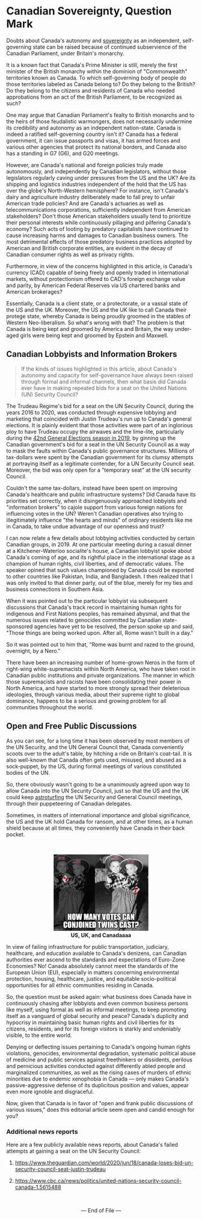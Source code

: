 # Canadian Sovereignty, Question Mark

Doubts about Canada's autonomy and [sovereignty](https://en.wikipedia.org/wiki/Sovereignty) as an independent, self-governing state can be raised because of continued subservience of the Canadian Parliament, under Britain's monarchy. 

It is a known fact that Canada's Prime Minister is still, merely the first minister of the British monarchy within the dominion of "Commonwealth" territories known as Canada. To which self-governing body of people do those territories labeled as Canada belong to? Do they belong to the British? Do they belong to the citizens and residents of Canada who needed approbations from an act of the British Parliament, to be recognized as such? 

One may argue that Canadian Parliament's fealty to British monarchs and to the heirs of those feudalistic warmongers, does not necessarily undermine its credibility and autonomy as an independent nation-state. Canada is indeed a ratified self-governing country isn't it? Canada has a federal government, it can issue passports and visas, it has armed forces and various other agencies that protect its national borders, and Canada also has a standing in G7 (G6), and G20 meetings. 

However, are Canada's national and foreign policies truly made autonomously, and independently by Canadian legislators, without those legislators regularly caving under pressures from the US and the UK? Are its shipping and logistics industries independent of the hold that the US has over the globe's North-Western hemisphere? For instance, isn't Canada's dairy and agriculture industry deliberately made to fall prey to unfair American trade policies? And are Canada's actuaries as well as telecommunications corporations, sufficiently independent from American stakeholders? Don't those American stakeholders usually tend to prioritize their personal interests while continuously pillaging and pilfering Canada's economy? Such acts of looting by predatory capitalists have continued to cause increasing harms and damages to Canadian business owners. The most detrimental effects of those predatory business practices adopted by American and British corporate entities, are evident in the decay of Canadian consumer rights as well as privacy rights. 

Furthermore, in view of the concerns highlighted in this article, is Canada's currency (CAD) capable of being freely and openly traded in international markets, without protectionism offered to CAD's foreign exchange value and parity, by American Federal Reserves via US chartered banks and American brokerages? 

Essentially, Canada is a client state, or a protectorate, or a vassal state of the US and the UK. Moreover, the US and the UK like to call Canada their protege state, whereby Canada is being proudly groomed in the stables of Western Neo-liberalism. So what's wrong with that? The problem is that Canada is being kept and groomed by America and Britain, the way under-aged girls were being kept and groomed by Epstein and Maxwell. 

## Canadian Lobbyists and Information Brokers 

>If the kinds of issues highlighted in this article, about Canada's autonomy and capacity for self-governance have always been raised through formal and informal channels, then what basis did Canada ever have in making repeated bids for a seat on the United Nations (UN) Security Council?

The Trudeau Regime's bid for a seat on the UN Security Council, during the years 2016 to 2020, was conducted through expensive lobbying and marketing that coincided with Justin Trudeau's run up to Canada's general elections. It is plainly evident that those activities were part of an inglorious ploy to have Trudeau occupy the airwaves and the lime-lite, particularly during the [42nd General Elections season in 2019](https://en.wikipedia.org/wiki/2019_Canadian_federal_election), by ginning up the Canadian government's bid for a seat in the UN Security Council as a way to mask the faults within Canada's public governance structures. Millions of tax-dollars were spent by the Canadian government for its clumsy attempts at portraying itself as a legitimate contender, for a UN Security Council seat. Moreover, the bid was only open for a "temporary seat" at the UN security Council. 

Couldn't the same tax-dollars, instead have been spent on improving Canada's healthcare and public infrastructure systems? Did Canada have its priorities set correctly, when it disingenuously approached lobbyists and "information brokers" to cajole support from various foreign nations for influencing votes in the UN? Weren't Canadian operatives also trying to illegitimately influence "the hearts and minds" of ordinary residents like me in Canada, to take undue advantage of our openness and trust?  

I can now relate a few details about lobbying activities conducted by certain Canadian groups, in 2019. At one particular meeting during a casual dinner at a Kitchener-Waterloo socialite's house, a Canadian lobbyist spoke about Canada's coming of age, and its rightful place in the international stage as a champion of human rights, civil liberties, and of democratic values. The speaker opined that such values championed by Canada could be exported to other countries like Pakistan, India, and Bangladesh. I then realized that I was only invited to that dinner party, out of the blue, merely for my ties and business connections in Southern Asia. 

When it was pointed out to the particular lobbyist via subsequent discussions that Canada's track record in maintaining human rights for indigenous and First Nations peoples, has remained abysmal, and that the numerous issues related to genocides committed by Canadian state-sponsored agencies have yet to be resolved, the person spoke up and said, "Those things are being worked upon. After all, Rome wasn't built in a day." 

So it was pointed out to him that, "Rome was burnt and razed to the ground, overnight, by a Nero." 

There have been an increasing number of home-grown Neros in the form of right-wing white-supremacists within North America, who have taken root in Canadian public institutions and private organizations. The manner in which those supremacists and racists have been consolidating their power in North America, and have started to more strongly spread their deleterious ideologies, through various media, about their supreme right to global dominance, happens to be a serious and growing problem for all communities throughout the world. 

## Open and Free Public Discussions

As you can see, for a long time it has been observed by most members of the UN Security, and the UN General Council that, Canada conveniently scoots over to the adult's table, by hitching a ride on Britain's coat-tail. It is also well-known that Canada often gets used, misused, and abused as a sock-puppet, by the US, during formal meetings of various constituted bodies of the UN. 

So, there obviously wasn't going to be a unanimously agreed upon way to allow Canada into the UN Security Council, just so that the US and the UK could keep [astroturfing](https://en.wikipedia.org/wiki/Astroturfing) the UN Security and General Council meetings, through their puppeteering of Canadian delegates. 

Sometimes, in matters of international importance and global significance, the US and the UK hold Canada for ransom, and at other times, as a human shield because at all times, they conveniently have Canada in their back pocket. 

<br>

<p align="center">
    <img width="50%" src="../imgs/conjoined_twin-during_security_meetings.jpg"></img>
    <br>
    <b>US, UK, and Canadaaaa</b>
    <br>
</p>

In view of failing infrastructure for public transportation, judiciary, healthcare, and education available to Canada's denizens, can Canadian authorities ever ascend to the standards and expectations of Euro-Zone Economies? No! Canada absolutely cannot meet the standards of the European Union (EU), especially in matters concerning environmental protection, housing, healthcare, justice, and equitable socio-political opportunities for all ethnic communities residing in Canada. 

So, the question must be asked again: what business does Canada have in continuously chasing after lobbyists and even common business persons like myself, using formal as well as informal meetings, to keep promoting itself as a vanguard of global security and peace? Canada's duplicity and hypocrisy in maintaining basic human rights and civil liberties for its citizens, residents, and for its foreign visitors is starkly and undeniably visible, to the entire world. 

Denying or deflecting issues pertaining to Canada's ongoing human rights violations, genocides, environmental degradation, systematic political abuse of medicine and public services against freethinkers or dissidents, perilous and pernicious activities conducted against differently abled people and marginalized communities, as well as the rising cases of murders of ethnic minorities due to endemic xenophobia in Canada — only makes Canada's passive-aggressive defense of its duplicitous position and values, appear even more ignoble and disgraceful. 

Now, given that Canada is in favor of "open and frank public discussions of various issues," does this editorial article seem open and candid enough for you? 


### Additional news reports 

Here are a few publicly available news reports, about Canada's failed attempts at gaining a seat on the UN Security Council:

1. https://www.theguardian.com/world/2020/jun/18/canada-loses-bid-un-security-council-seat-justin-trudeau

1. https://www.cbc.ca/news/politics/united-nations-security-council-canada-1.5615488
         
<br>

<p align="center">
— End of File —
</p>
